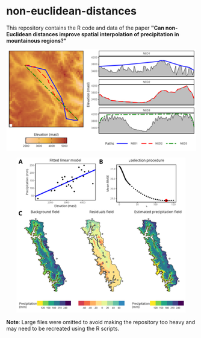# non-euclidean-distances

This repository contains the R code and data of the paper **"Can non-Euclidean distances improve spatial interpolation of precipitation in mountainous regions?"**

<!-- 
<p align="center">
  <img src="article/figs/fig_map.png" alt="non-Eucldiean distances examples" width="300" >
</p>
-->

<p align="center">
  <img src="02_regions_dem_conecs/fig_profiles_NEDs.png" alt="non-Eucldiean distances examples" width="550" >
</p>

<p align="center">
  <img src="03_raster_interpolation/fields_lm_residuals_est.jpg" alt="interpolation process" width="450" >
</p>

**Note**: Large files were omitted to avoid making the repository too heavy and may need to be recreated using the R scripts.

